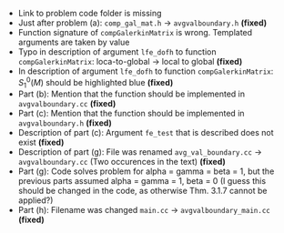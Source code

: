 - Link to problem code folder is missing
- Just after problem (a): `comp_gal_mat.h` -> `avgvalboundary.h` **(fixed)**
- Function signature of `compGalerkinMatrix` is wrong. Templated arguments are taken by value
- Typo in description of argument `lfe_dofh` to function `compGalerkinMatrix`: loca-to-global -> local to global **(fixed)**
- In description of argument `lfe_dofh` to function `compGalerkinMatrix`: $S^0_1(M)$ should be highlighted blue **(fixed)**
- Part (b): Mention that the function should be implemented in `avgvalboundary.cc` **(fixed)**
- Part (c): Mention that the function should be implemented in `avgvalboundary.h` **(fixed)**
- Description of part (c): Argument `fe_test` that is described does not exist **(fixed)**
- Description of part (g): File was renamed `avg_val_boundary.cc` -> `avgvalboundary.cc` (Two occurences in the text) **(fixed)**
- Part (g): Code solves problem for alpha = gamma = beta = 1, but the previous parts assumed alpha = gamma = 1, beta = 0 (I guess this should be changed in the code, as otherwise Thm. 3.1.7 cannot be applied?)
- Part (h): Filename was changed `main.cc` -> `avgvalboundary_main.cc` **(fixed)**
